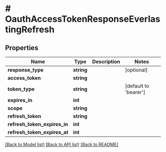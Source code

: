 # # OauthAccessTokenResponseEverlastingRefresh

## Properties

Name | Type | Description | Notes
------------ | ------------- | ------------- | -------------
**response_type** | **string** |  | [optional]
**access_token** | **string** |  |
**token_type** | **string** |  | [default to 'bearer']
**expires_in** | **int** |  |
**scope** | **string** |  |
**refresh_token** | **string** |  |
**refresh_token_expires_in** | **int** |  |
**refresh_token_expires_at** | **int** |  |

[[Back to Model list]](../../README.md#models) [[Back to API list]](../../README.md#endpoints) [[Back to README]](../../README.md)

